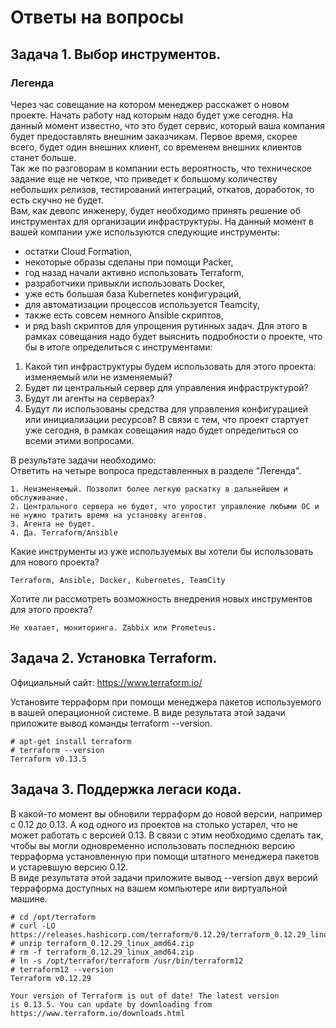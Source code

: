 # Ответы на вопросы

## Задача 1. Выбор инструментов.


### Легенда
Через час совещание на котором менеджер расскажет о новом проекте. Начать работу над которым надо будет уже сегодня. На данный момент известно, что это будет сервис, который ваша компания будет предоставлять внешним заказчикам. Первое время, скорее всего, будет один внешних клиент, со временем внешних клиентов станет больше.<br>
Так же по разговорам в компании есть вероятность, что техническое задание еще не четкое, что приведет к большому количеству небольших релизов, тестирований интеграций, откатов, доработок, то есть скучно не будет.<br>
Вам, как девопс инженеру, будет необходимо принять решение об инструментах для организации инфраструктуры. На данный момент в вашей компании уже используются следующие инструменты:
* остатки Сloud Formation,
* некоторые образы сделаны при помощи Packer,
* год назад начали активно использовать Terraform,
* разработчики привыкли использовать Docker,
* уже есть большая база Kubernetes конфигураций,
* для автоматизации процессов используется Teamcity,
* также есть совсем немного Ansible скриптов,
* и ряд bash скриптов для упрощения рутинных задач.
Для этого в рамках совещания надо будет выяснить подробности о проекте, что бы в итоге определиться с инструментами:

1. Какой тип инфраструктуры будем использовать для этого проекта: изменяемый или не изменяемый?
2. Будет ли центральный сервер для управления инфраструктурой?
3. Будут ли агенты на серверах?
4. Будут ли использованы средства для управления конфигурацией или инициализации ресурсов?
В связи с тем, что проект стартует уже сегодня, в рамках совещания надо будет определиться со всеми этими вопросами.

В результате задачи необходимо:<br>
Ответить на четыре вопроса представленных в разделе "Легенда".
```
1. Неизменяемый. Позволит более легкую раскатку в дальнейшем и обслуживание.
2. Центрального сервера не будет, что упростит управление любыми ОС и не нужно тратить время на установку агентов.
3. Агента не будет.
4. Да. Terraform/Ansible
```
Какие инструменты из уже используемых вы хотели бы использовать для нового проекта?
```
Terraform, Ansible, Docker, Kubernetes, TeamCity
```
Хотите ли рассмотреть возможность внедрения новых инструментов для этого проекта?
```
Не хватает, мониторинга. Zabbix или Prometeus.
```
## Задача 2. Установка Terraform.
Официальный сайт: https://www.terraform.io/<br>

Установите терраформ при помощи менеджера пакетов используемого в вашей операционной системе. В виде результата этой задачи приложите вывод команды terraform --version.
```
# apt-get install terraform
# terraform --version
Terraform v0.13.5
```
## Задача 3. Поддержка легаси кода.
В какой-то момент вы обновили терраформ до новой версии, например с 0.12 до 0.13. А код одного из проектов на столько устарел, что не может работать с версией 0.13. В связи с этим необходимо сделать так, чтобы вы могли одновременно использовать последнюю версию терраформа установленную при помощи штатного менеджера пакетов и устаревшую версию 0.12.<br>
В виде результата этой задачи приложите вывод --version двух версий терраформа доступных на вашем компьютере или виртуальной машине.
```
# cd /opt/terraform
# curl -LO https://releases.hashicorp.com/terraform/0.12.29/terraform_0.12.29_linux_amd64.zip
# unzip terraform_0.12.29_linux_amd64.zip
# rm -f terraform_0.12.29_linux_amd64.zip
# ln -s /opt/terrafor/terraform /usr/bin/terraform12
# terraform12 --version
Terraform v0.12.29

Your version of Terraform is out of date! The latest version
is 0.13.5. You can update by downloading from https://www.terraform.io/downloads.html
```
